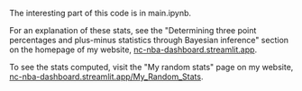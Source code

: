The interesting part of this code is in main.ipynb.

For an explanation of these stats, see the "Determining three point percentages and plus-minus statistics through Bayesian inference" section on the homepage
of my website, [nc-nba-dashboard.streamlit.app](https://nc-nba-dashboard.streamlit.app).


To see the stats computed, visit the "My random stats" page on my website, [nc-nba-dashboard.streamlit.app/My_Random_Stats](https://nc-nba-dashboard.streamlit.app/My_Random_Stats).

